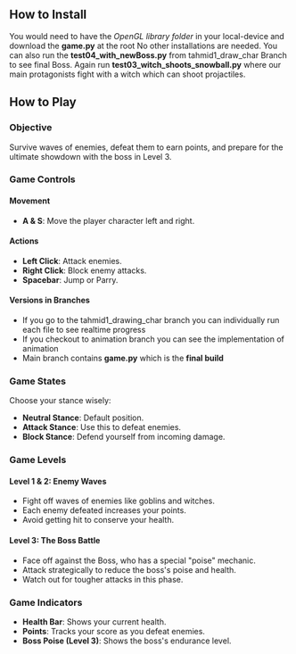 ## How to Install
You would need to have the *OpenGL library folder* in your local-device and download the **game.py** at the root
No other installations are needed. You can also run the **test04_with_newBoss.py** from tahmid1_draw_char Branch to see final Boss.
Again run **test03_witch_shoots_snowball.py** where our main protagonists fight with a witch which can shoot projactiles. 

## How to Play

### Objective
Survive waves of enemies, defeat them to earn points, and prepare for the ultimate showdown with the boss in Level 3.

### Game Controls

#### Movement
- **A & S**: Move the player character left and right.

#### Actions
- **Left Click**: Attack enemies.
- **Right Click**: Block enemy attacks.
- **Spacebar**: Jump or Parry.

#### Versions in Branches
- If you go to the tahmid1_drawing_char branch you can individually run each file to see realtime progress
- If you checkout to animation branch you can see the implementation of animation
- Main branch contains **game.py** which is the **final build** 

### Game States

Choose your stance wisely:
- **Neutral Stance**: Default position.
- **Attack Stance**: Use this to defeat enemies.
- **Block Stance**: Defend yourself from incoming damage.

### Game Levels

#### Level 1 & 2: Enemy Waves
- Fight off waves of enemies like goblins and witches.
- Each enemy defeated increases your points.
- Avoid getting hit to conserve your health.

#### Level 3: The Boss Battle
- Face off against the Boss, who has a special "poise" mechanic.
- Attack strategically to reduce the boss's poise and health.
- Watch out for tougher attacks in this phase.

### Game Indicators
- **Health Bar**: Shows your current health.
- **Points**: Tracks your score as you defeat enemies.
- **Boss Poise (Level 3)**: Shows the boss's endurance level.


